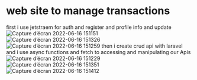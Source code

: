 # web site to manage transactions
first i use jetstraem for auth and register and profile info and update
![Capture d’écran 2022-06-16 151151](https://user-images.githubusercontent.com/83991172/174090074-be09d049-b383-455e-873d-1cfeb9153709.png)
![Capture d’écran 2022-06-16 151326](https://user-images.githubusercontent.com/83991172/174093409-2c7a30f6-bc2d-43a7-b3db-8f631442b9e1.png)
![Capture d’écran 2022-06-16 151259](https://user-images.githubusercontent.com/83991172/174093457-5acb5aa3-98ed-4390-a86f-719d8078f6a6.png)
then i create crud api with laravel and i use async functions and fetch to accessing and manipulating our Apis
![Capture d’écran 2022-06-16 151229](https://user-images.githubusercontent.com/83991172/174094262-57cf37dd-6a2e-42e2-bd46-c5717805984c.png)
![Capture d’écran 2022-06-16 151351](https://user-images.githubusercontent.com/83991172/174094289-1dcd91e5-a2e0-4568-9364-68b4d7fad7ed.png)
![Capture d’écran 2022-06-16 151412](https://user-images.githubusercontent.com/83991172/174094334-d701673b-1212-4119-9a74-4971f3d82fff.png)
